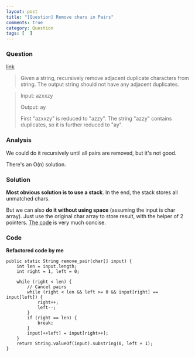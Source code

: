 ```yaml
---
layout: post
title: "[Question] Remove chars in Pairs"
comments: true
category: Question
tags: [  ]
---
```


### Question 

[link](http://www.geeksforgeeks.org/recursively-remove-adjacent-duplicates-given-string/)

> Given a string, recursively remove adjacent duplicate characters from string. The output string should not have any adjacent duplicates.

> Input:  azxxzy
>
> Output: ay
>
> First "azxxzy" is reduced to "azzy". The string "azzy" contains duplicates, so it is further reduced to "ay". 

### Analysis

We could do it recursively until all pairs are removed, but it's not good. 

There's an O(n) solution. 

### Solution

__Most obvious solution is to use a stack__. In the end, the stack stores all unmatched chars. 

But we can also __do it without using space__ (assuming the input is char array). Just use the original char array to store result, with the helper of 2 pointers. [The code](http://tech-queries.blogspot.sg/2011/02/remove-pairs.html) is very much concise. 

### Code

__Refactored code by me__

	public static String remove_pair(char[] input) {
		int len = input.length;
		int right = 1, left = 0;

		while (right < len) {
			// Cancel pairs
			while (right < len && left >= 0 && input[right] == input[left]) {
				right++;
				left--;
			}
			if (right == len) {
				break;
			}
			input[++left] = input[right++];
		}
		return String.valueOf(input).substring(0, left + 1);
	}
